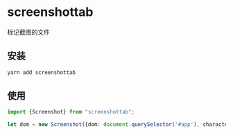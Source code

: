 # screenshottab

标记截图的文件


## 安装

```bash 
yarn add screenshottab

```
## 使用

```TypeScript
import {Screenshot} from "screenshottab";

let dom = new Screenshot({dom: document.querySelector('#app'), characteristic: '.item'})

```
